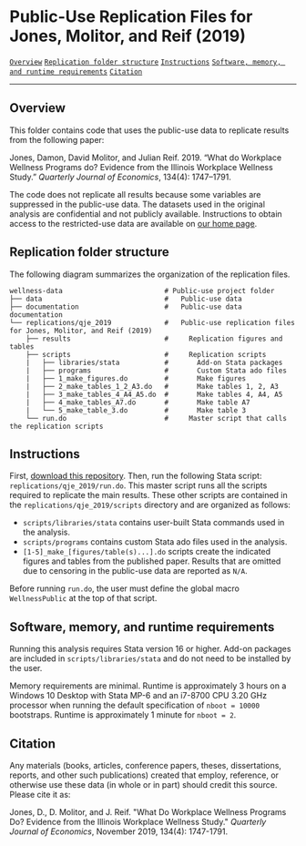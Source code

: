 # Public-Use Replication Files for Jones, Molitor, and Reif (2019)

[`Overview`](#overview) [`Replication folder structure`](#Replication-folder-structure ) [`Instructions`](#Instructions) [`Software, memory, and runtime requirements`](#Software-memory-and-runtime-requirements) [`Citation`](#citation)

-----------

## Overview 

This folder contains code that uses the public-use data to replicate results from the following paper:

Jones, Damon, David Molitor, and Julian Reif. 2019. “What do Workplace Wellness Programs do? Evidence from the Illinois Workplace Wellness Study.” *Quarterly Journal of Economics*, 134(4): 1747–1791.

The code does not replicate all results because some variables are suppressed in the public-use data. The datasets used in the original analysis are confidential and not publicly available. Instructions to obtain access to the restricted-use data are available on [our home page](../../README.md#Restricted-use-data).


## Replication folder structure 

The following diagram summarizes the organization of the replication files.

```
wellness-data                         # Public-use project folder
├── data                              #   Public-use data
├── documentation                     #   Public-use data documentation
└── replications/qje_2019             #   Public-use replication files for Jones, Molitor, and Reif (2019)
    ├── results                       #     Replication figures and tables
    ├── scripts                       #     Replication scripts
    |   ├── libraries/stata           #       Add-on Stata packages
    |   ├── programs                  #       Custom Stata ado files
    |   ├── 1_make_figures.do         #       Make figures
    |   ├── 2_make_tables_1_2_A3.do   #       Make tables 1, 2, A3
    |   ├── 3_make_tables_4_A4_A5.do  #       Make tables 4, A4, A5
    |   ├── 4_make_tables_A7.do       #       Make table A7
    |   └── 5_make_table_3.do         #       Make table 3
    └── run.do                        #     Master script that calls the replication scripts
```

## Instructions

First, [download this repository](https://github.com/reifjulian/illinois-wellness-data/archive/master.zip). Then, run the following Stata script: `replications/qje_2019/run.do`. This master script runs all the scripts required to replicate the main results. These other scripts are contained in the `replications/qje_2019/scripts` directory and are organized as follows:

- `scripts/libraries/stata` contains user-built Stata commands used in the analysis. 
- `scripts/programs` contains custom Stata ado files used in the analysis.
- `[1-5]_make_[figures/table(s)...].do` scripts create the indicated figures and tables from the published paper. Results that are omitted due to censoring in the public-use data are reported as `N/A`.

Before running `run.do`, the user must define the global macro `WellnessPublic` at the top of that script.

## Software, memory, and runtime requirements

Running this analysis requires Stata version 16 or higher. Add-on packages are included in `scripts/libraries/stata` and do not need to be installed by the user.

Memory requirements are minimal. Runtime is approximately 3 hours on a Windows 10 Desktop with Stata MP-6 and an i7-8700 CPU 3.20 GHz processor when running the default specification of `nboot = 10000` bootstraps. Runtime is approximately 1 minute for `nboot = 2`. 

## Citation

Any materials (books, articles, conference papers, theses, dissertations, reports, and other such publications) created that employ, reference, or otherwise use these data (in whole or in part) should credit this source. Please cite it as:

Jones, D., D. Molitor, and J. Reif. "What Do Workplace Wellness Programs Do? Evidence from the Illinois Workplace Wellness Study." *Quarterly Journal of Economics*, November 2019, 134(4): 1747-1791.
